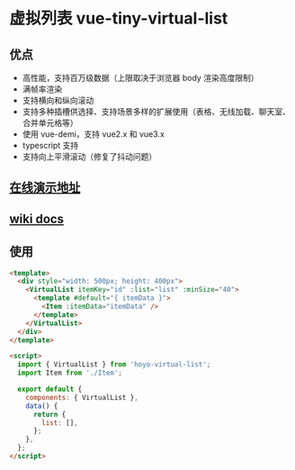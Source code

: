 # 虚拟列表 vue-tiny-virtual-list

## 优点

- 高性能，支持百万级数据（上限取决于浏览器 body 渲染高度限制）
- 满帧率渲染
- 支持横向和纵向滚动
- 支持多种插槽供选择、支持场景多样的扩展使用（表格、无线加载、聊天室、合并单元格等）
- 使用 vue-demi，支持 vue2.x 和 vue3.x
- typescript 支持
- 支持向上平滑滚动（修复了抖动问题）

## [在线演示地址](https://keno-lee.github.io/vue-tiny-virtual-list/)

## [wiki docs](https://keno-lee.notion.site/vue-tiny-virtual-list-a6f35a24029b445da4d1a20e8dc881cf?pvs=4)

## 使用

```html
<template>
  <div style="width: 500px; height: 400px">
    <VirtualList itemKey="id" :list="list" :minSize="40">
      <template #default="{ itemData }">
        <Item :itemData="itemData" />
      </template>
    </VirtualList>
  </div>
</template>

<script>
  import { VirtualList } from 'hoyo-virtual-list';
  import Item from './Item';

  export default {
    components: { VirtualList },
    data() {
      return {
        list: [],
      };
    },
  };
</script>
```

